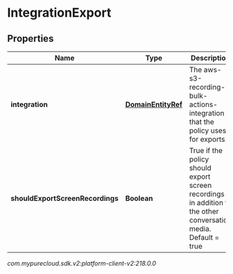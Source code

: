 # IntegrationExport


## Properties

| Name | Type | Description | Notes |
| ------------ | ------------- | ------------- | ------------- |
| **integration** | [**DomainEntityRef**](DomainEntityRef) | The aws-s3-recording-bulk-actions-integration that the policy uses for exports. |  |
| **shouldExportScreenRecordings** | **Boolean** | True if the policy should export screen recordings in addition to the other conversation media. Default = true |  [optional] |




_com.mypurecloud.sdk.v2:platform-client-v2:218.0.0_
